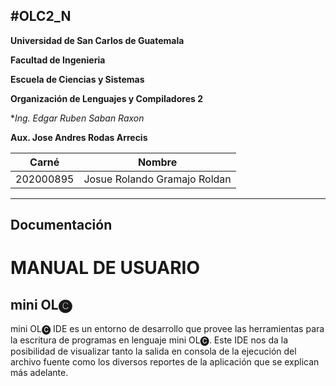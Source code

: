 #OLC2_N
---

**Universidad de San Carlos de Guatemala**

**Facultad de Ingenieria**

**Escuela de Ciencias y Sistemas**

**Organización de Lenguajes y Compiladores 2**

**Ing. Edgar Ruben Saban Raxon*

**Aux. Jose Andres Rodas Arrecis**

| Carné     | Nombre                              |
| --------- | ----------------------------------- |
| 202000895 | Josue Rolando Gramajo Roldan        |
---

## Documentación

# MANUAL DE USUARIO
## mini OL🅒 
mini OL🅒 IDE es un entorno de desarrollo que provee las herramientas para la escritura de
programas en lenguaje mini OL🅒. Este IDE nos da la posibilidad de visualizar tanto la
salida en consola de la ejecución del archivo fuente como los diversos reportes de la
aplicación que se explican más adelante.
